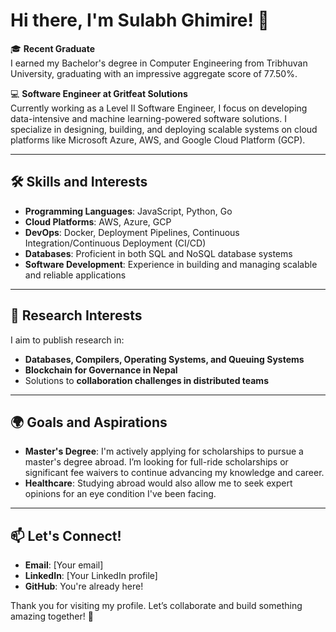 # Hi there, I'm Sulabh Ghimire! 👋

🎓 **Recent Graduate**  
I earned my Bachelor's degree in Computer Engineering from Tribhuvan University, graduating with an impressive aggregate score of 77.50%.  

💻 **Software Engineer at Gritfeat Solutions**  
Currently working as a Level II Software Engineer, I focus on developing data-intensive and machine learning-powered software solutions. I specialize in designing, building, and deploying scalable systems on cloud platforms like Microsoft Azure, AWS, and Google Cloud Platform (GCP).

---

## 🛠️ Skills and Interests
- **Programming Languages**: JavaScript, Python, Go  
- **Cloud Platforms**: AWS, Azure, GCP  
- **DevOps**: Docker, Deployment Pipelines, Continuous Integration/Continuous Deployment (CI/CD)  
- **Databases**: Proficient in both SQL and NoSQL database systems  
- **Software Development**: Experience in building and managing scalable and reliable applications  

---


## 🌟 Research Interests
I aim to publish research in:  
- **Databases, Compilers, Operating Systems, and Queuing Systems**  
- **Blockchain for Governance in Nepal**  
- Solutions to **collaboration challenges in distributed teams**

---

## 🌍 Goals and Aspirations
- **Master's Degree**: I'm actively applying for scholarships to pursue a master's degree abroad. I’m looking for full-ride scholarships or significant fee waivers to continue advancing my knowledge and career.  
- **Healthcare**: Studying abroad would also allow me to seek expert opinions for an eye condition I've been facing.

---

## 📫 Let's Connect!
- **Email**: [Your email]  
- **LinkedIn**: [Your LinkedIn profile]  
- **GitHub**: You're already here!  

Thank you for visiting my profile. Let’s collaborate and build something amazing together! 🚀  
